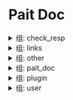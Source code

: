 # Pait Doc
<details><summary>组: check_resp</summary>

### 名称: text_response_route



**描述**:test return test response

- API 信息

    |作者|状态|函数|摘要|
    |---|---|---|---|
    |so1n    |undefined    |<abbr title="file:example/param_verify/flask_example.py;line: 357">text_response_route</abbr>|    |
- 路径: /api/text-resp
- 方法: GET
- 请求:
- 响应:

    - TextRespModel

        - 响应 信息

            |状态 码|媒体 类型|描述|
            |---|---|---|
            |200|text/plain|text response|
        - Header
            {'X-Example-Type': 'text'}

### 名称: html_response_route



**描述**:test return html response

- API 信息

    |作者|状态|函数|摘要|
    |---|---|---|---|
    |so1n    |undefined    |<abbr title="file:example/param_verify/flask_example.py;line: 366">html_response_route</abbr>|    |
- 路径: /api/html-resp
- 方法: GET
- 请求:
- 响应:

    - HtmlRespModel

        - 响应 信息

            |状态 码|媒体 类型|描述|
            |---|---|---|
            |200|text/html|html response|
        - Header
            {'X-Example-Type': 'html'}

### 名称: file_response_route



**描述**:test return file response

- API 信息

    |作者|状态|函数|摘要|
    |---|---|---|---|
    |so1n    |undefined    |<abbr title="file:example/param_verify/flask_example.py;line: 375">file_response_route</abbr>|    |
- 路径: /api/file-resp
- 方法: GET
- 请求:
- 响应:

    - FileRespModel

        - 响应 信息

            |状态 码|媒体 类型|描述|
            |---|---|---|
            |200|application/octet-stream|file response|
        - Header
            {'X-Example-Type': 'file'}

</details><details><summary>组: links</summary>

### 名称: login_route

- API 信息

    |作者|状态|函数|摘要|
    |---|---|---|---|
    |so1n    |undefined    |<abbr title="file:example/param_verify/flask_example.py;line: 388">login_route</abbr>|    |
- 路径: /api/login
- 方法: POST
- 请求:
    - Body 参数

        |参数 名称|类型|默认|示例|描述|其它|
        |---|---|---|---|---|---|
        |password|string|**`必填`**| |password||
        |uid|string|**`必填`**| |user id||
- 响应:

    - LoginRespModel

        - 响应 信息

            |状态 码|媒体 类型|描述|
            |---|---|---|
            |200|application/json|login response|
        - 响应 数据

            |参数 名称|类型|默认|示例|描述|其它|
            |---|---|---|---|---|---|
            |code|integer| | |api code||
            |data.token|string|**`必填`**| | ||
            |msg|string|success| |api status msg||
        - 示例 响应 Json 数据

            ```json
            {
              "code": 0,
              "msg": "success",
              "data": {
                "token": ""
              }
            }
            ```


### 名称: get_user_route

- API 信息

    |作者|状态|函数|摘要|
    |---|---|---|---|
    |so1n    |undefined    |<abbr title="file:example/param_verify/flask_example.py;line: 397">get_user_route</abbr>|    |
- 路径: /api/user
- 方法: GET
- 请求:
    - Header 参数

        |参数 名称|类型|默认|示例|描述|其它|
        |---|---|---|---|---|---|
        |token|string| | |token||
- 响应:

    - SuccessRespModel

        - 响应 信息

            |状态 码|媒体 类型|描述|
            |---|---|---|
            |200|application/json|success response|
        - 响应 数据

            |参数 名称|类型|默认|示例|描述|其它|
            |---|---|---|---|---|---|
            |code|integer| | |api code||
            |msg|string|success| |api status msg||
        - 示例 响应 Json 数据

            ```json
            {
              "code": 0,
              "msg": "success"
            }
            ```


</details><details><summary>组: other</summary>

### 名称: pre_depend_contextmanager_route

- API 信息

    |作者|状态|函数|摘要|
    |---|---|---|---|
    |so1n    |<font color=#00BFFF>test</font>    |<abbr title="file:example/param_verify/flask_example.py;line: 290">pre_depend_contextmanager_route</abbr>|    |
- 路径: /api/pre-depend-contextmanager
- 方法: GET
- 请求:
    - Query 参数

        |参数 名称|类型|默认|示例|描述|其它|
        |---|---|---|---|---|---|
        |is_raise|boolean| | | ||
        |uid|integer|**`必填`**| |user id|[`exclusiveMinimum:10`], [`exclusiveMaximum:1000`]|
- 响应:

    - SuccessRespModel

        - 响应 信息

            |状态 码|媒体 类型|描述|
            |---|---|---|
            |200|application/json|success response|
        - 响应 数据

            |参数 名称|类型|默认|示例|描述|其它|
            |---|---|---|---|---|---|
            |code|integer| | |api code||
            |msg|string|success| |api status msg||
        - 示例 响应 Json 数据

            ```json
            {
              "code": 0,
              "msg": "success"
            }
            ```

    - FailRespModel

        - 响应 信息

            |状态 码|媒体 类型|描述|
            |---|---|---|
            |200|application/json|fail response|
        - 响应 数据

            |参数 名称|类型|默认|示例|描述|其它|
            |---|---|---|---|---|---|
            |code|integer|1| |api code||
            |msg|string|fail| |api status msg||
        - 示例 响应 Json 数据

            ```json
            {
              "code": 1,
              "msg": "fail"
            }
            ```


### 名称: depend_contextmanager_route

- API 信息

    |作者|状态|函数|摘要|
    |---|---|---|---|
    |so1n    |<font color=#00BFFF>test</font>    |<abbr title="file:example/param_verify/flask_example.py;line: 283">depend_contextmanager_route</abbr>|    |
- 路径: /api/depend-contextmanager
- 方法: GET
- 请求:
    - Query 参数

        |参数 名称|类型|默认|示例|描述|其它|
        |---|---|---|---|---|---|
        |is_raise|boolean| | | ||
        |uid|integer|**`必填`**| |user id|[`exclusiveMinimum:10`], [`exclusiveMaximum:1000`]|
- 响应:

    - SuccessRespModel

        - 响应 信息

            |状态 码|媒体 类型|描述|
            |---|---|---|
            |200|application/json|success response|
        - 响应 数据

            |参数 名称|类型|默认|示例|描述|其它|
            |---|---|---|---|---|---|
            |code|integer| | |api code||
            |msg|string|success| |api status msg||
        - 示例 响应 Json 数据

            ```json
            {
              "code": 0,
              "msg": "success"
            }
            ```

    - FailRespModel

        - 响应 信息

            |状态 码|媒体 类型|描述|
            |---|---|---|
            |200|application/json|fail response|
        - 响应 数据

            |参数 名称|类型|默认|示例|描述|其它|
            |---|---|---|---|---|---|
            |code|integer|1| |api code||
            |msg|string|fail| |api status msg||
        - 示例 响应 Json 数据

            ```json
            {
              "code": 1,
              "msg": "fail"
            }
            ```


### 名称: same_alias_route



**描述**:Test different request types, but they have the same alias and different parameter names

- API 信息

    |作者|状态|函数|摘要|
    |---|---|---|---|
    |so1n    |<font color=#32CD32>release</font>    |<abbr title="file:example/param_verify/flask_example.py;line: 124">same_alias_route</abbr>|    |
- 路径: /api/same-alias
- 方法: GET
- 请求:
    - Header 参数

        |参数 名称|类型|默认|示例|描述|其它|
        |---|---|---|---|---|---|
        |token|string| | | ||
    - Query 参数

        |参数 名称|类型|默认|示例|描述|其它|
        |---|---|---|---|---|---|
        |token|string| | | ||
- 响应:

    - SimpleRespModel

        - 响应 信息

            |状态 码|媒体 类型|描述|
            |---|---|---|
            |200|application/json|success response|
        - 响应 数据

            |参数 名称|类型|默认|示例|描述|其它|
            |---|---|---|---|---|---|
            |code|integer| | |api code||
            |data|object|**`必填`**| |success result||
            |msg|string|success| |api status msg||
        - 示例 响应 Json 数据

            ```json
            {
              "code": 0,
              "msg": "success",
              "data": {}
            }
            ```

    - FailRespModel

        - 响应 信息

            |状态 码|媒体 类型|描述|
            |---|---|---|
            |200|application/json|fail response|
        - 响应 数据

            |参数 名称|类型|默认|示例|描述|其它|
            |---|---|---|---|---|---|
            |code|integer|1| |api code||
            |msg|string|fail| |api status msg||
        - 示例 响应 Json 数据

            ```json
            {
              "code": 1,
              "msg": "fail"
            }
            ```


### 名称: pait_model_route



**描述**:Test pait model

- API 信息

    |作者|状态|函数|摘要|
    |---|---|---|---|
    |so1n    |<font color=#00BFFF>test</font>    |<abbr title="file:example/param_verify/flask_example.py;line: 277">pait_model_route</abbr>|    |
- 路径: /api/pait-model
- 方法: POST
- 请求:
    - Body 参数

        |参数 名称|类型|默认|示例|描述|其它|
        |---|---|---|---|---|---|
        |user_info|object|**`必填`**| | |[`properties:{'user_name': {'title': 'User Name', 'description': 'user name', 'maxLength': 4, 'minLength': 2, 'type': 'string'}, 'age': {'title': 'Age', 'description': 'age', 'exclusiveMinimum': 1, 'exclusiveMaximum': 100, 'type': 'integer'}}`], [`required:['user_name', 'age']`]|
    - Header 参数

        |参数 名称|类型|默认|示例|描述|其它|
        |---|---|---|---|---|---|
        |user-agent|string|**`必填`**| |user agent||
    - Query 参数

        |参数 名称|类型|默认|示例|描述|其它|
        |---|---|---|---|---|---|
        |uid|integer|**`必填`**| |user id|[`exclusiveMinimum:10`], [`exclusiveMaximum:1000`]|
- 响应:

    - SimpleRespModel

        - 响应 信息

            |状态 码|媒体 类型|描述|
            |---|---|---|
            |200|application/json|success response|
        - 响应 数据

            |参数 名称|类型|默认|示例|描述|其它|
            |---|---|---|---|---|---|
            |code|integer| | |api code||
            |data|object|**`必填`**| |success result||
            |msg|string|success| |api status msg||
        - 示例 响应 Json 数据

            ```json
            {
              "code": 0,
              "msg": "success",
              "data": {}
            }
            ```

    - FailRespModel

        - 响应 信息

            |状态 码|媒体 类型|描述|
            |---|---|---|
            |200|application/json|fail response|
        - 响应 数据

            |参数 名称|类型|默认|示例|描述|其它|
            |---|---|---|---|---|---|
            |code|integer|1| |api code||
            |msg|string|fail| |api status msg||
        - 示例 响应 Json 数据

            ```json
            {
              "code": 1,
              "msg": "fail"
            }
            ```


### 名称: ~~raise_tip_route~~



**描述**:test pait raise tip

- API 信息

    |作者|状态|函数|摘要|
    |---|---|---|---|
    |so1n    |<font color=#DC143C>abandoned</font>    |<abbr title="file:example/param_verify/flask_example.py;line: 78">raise_tip_route</abbr>|    |
- 路径: /api/raise-tip
- 方法: POST
- 请求:
    - Header 参数

        |参数 名称|类型|默认|示例|描述|其它|
        |---|---|---|---|---|---|
        |content__type|string|**`必填`**| |Content-Type||
- 响应:

    - SimpleRespModel

        - 响应 信息

            |状态 码|媒体 类型|描述|
            |---|---|---|
            |200|application/json|success response|
        - 响应 数据

            |参数 名称|类型|默认|示例|描述|其它|
            |---|---|---|---|---|---|
            |code|integer| | |api code||
            |data|object|**`必填`**| |success result||
            |msg|string|success| |api status msg||
        - 示例 响应 Json 数据

            ```json
            {
              "code": 0,
              "msg": "success",
              "data": {}
            }
            ```

    - FailRespModel

        - 响应 信息

            |状态 码|媒体 类型|描述|
            |---|---|---|
            |200|application/json|fail response|
        - 响应 数据

            |参数 名称|类型|默认|示例|描述|其它|
            |---|---|---|---|---|---|
            |code|integer|1| |api code||
            |msg|string|fail| |api status msg||
        - 示例 响应 Json 数据

            ```json
            {
              "code": 1,
              "msg": "fail"
            }
            ```


### 名称: depend_route



**描述**:Testing depend and using request parameters

- API 信息

    |作者|状态|函数|摘要|
    |---|---|---|---|
    |so1n    |<font color=#32CD32>release</font>    |<abbr title="file:example/param_verify/flask_example.py;line: 110">depend_route</abbr>|    |
- 路径: /api/depend
- 方法: POST
- 请求:
    - Body 参数

        |参数 名称|类型|默认|示例|描述|其它|
        |---|---|---|---|---|---|
        |age|integer|**`必填`**| |age|[`exclusiveMinimum:1`], [`exclusiveMaximum:100`]|
    - Header 参数

        |参数 名称|类型|默认|示例|描述|其它|
        |---|---|---|---|---|---|
        |user-agent|string|**`必填`**| |user agent||
- 响应:

    - SimpleRespModel

        - 响应 信息

            |状态 码|媒体 类型|描述|
            |---|---|---|
            |200|application/json|success response|
        - 响应 数据

            |参数 名称|类型|默认|示例|描述|其它|
            |---|---|---|---|---|---|
            |code|integer| | |api code||
            |data|object|**`必填`**| |success result||
            |msg|string|success| |api status msg||
        - 示例 响应 Json 数据

            ```json
            {
              "code": 0,
              "msg": "success",
              "data": {}
            }
            ```

    - FailRespModel

        - 响应 信息

            |状态 码|媒体 类型|描述|
            |---|---|---|
            |200|application/json|fail response|
        - 响应 数据

            |参数 名称|类型|默认|示例|描述|其它|
            |---|---|---|---|---|---|
            |code|integer|1| |api code||
            |msg|string|fail| |api status msg||
        - 示例 响应 Json 数据

            ```json
            {
              "code": 1,
              "msg": "fail"
            }
            ```


</details><details><summary>组: pait_doc</summary>

### 名称: Pait Api Doc.openapi_route

- API 信息

    |作者|状态|函数|摘要|
    |---|---|---|---|
    |    |undefined    |<abbr title="file:example;line: 45">AddDocRoute._gen_route.<locals>.openapi_route</abbr>|    |
- 路径: /api-doc/openapi.json
- 方法: GET
- 请求:
    - Query 参数

        |参数 名称|类型|默认|示例|描述|其它|
        |---|---|---|---|---|---|
        |pin_code|string| | | ||
- 响应:

    - OpenAPIRespModel

        - 响应 信息

            |状态 码|媒体 类型|描述|
            |---|---|---|
            |200|application/json|open api json response|

### 名称: Pait Api Doc.get_swagger_ui_html

- API 信息

    |作者|状态|函数|摘要|
    |---|---|---|---|
    |    |undefined    |<abbr title="file:example;line: 41">AddDocRoute._gen_route.<locals>.get_swagger_ui_html</abbr>|    |
- 路径: /api-doc/swagger
- 方法: GET
- 请求:
    - Query 参数

        |参数 名称|类型|默认|示例|描述|其它|
        |---|---|---|---|---|---|
        |pin_code|string| | | ||
- 响应:

    - DocHtmlRespModel

        - 响应 信息

            |状态 码|媒体 类型|描述|
            |---|---|---|
            |200|text/html|doc html response|
        - Header
            {'X-Example-Type': 'html'}

### 名称: Pait Api Doc.get_redoc_html

- API 信息

    |作者|状态|函数|摘要|
    |---|---|---|---|
    |    |undefined    |<abbr title="file:example;line: 37">AddDocRoute._gen_route.<locals>.get_redoc_html</abbr>|    |
- 路径: /api-doc/redoc
- 方法: GET
- 请求:
    - Query 参数

        |参数 名称|类型|默认|示例|描述|其它|
        |---|---|---|---|---|---|
        |pin_code|string| | | ||
- 响应:

    - DocHtmlRespModel

        - 响应 信息

            |状态 码|媒体 类型|描述|
            |---|---|---|
            |200|text/html|doc html response|
        - Header
            {'X-Example-Type': 'html'}

### 名称: Pait Api Doc(private).openapi_route

- API 信息

    |作者|状态|函数|摘要|
    |---|---|---|---|
    |    |undefined    |<abbr title="file:example;line: 45">AddDocRoute._gen_route.<locals>.openapi_route</abbr>|    |
- 路径: /openapi.json
- 方法: GET
- 请求:
    - Query 参数

        |参数 名称|类型|默认|示例|描述|其它|
        |---|---|---|---|---|---|
        |pin_code|string| | | ||
- 响应:

    - OpenAPIRespModel

        - 响应 信息

            |状态 码|媒体 类型|描述|
            |---|---|---|
            |200|application/json|open api json response|

### 名称: Pait Api Doc(private).get_swagger_ui_html

- API 信息

    |作者|状态|函数|摘要|
    |---|---|---|---|
    |    |undefined    |<abbr title="file:example;line: 41">AddDocRoute._gen_route.<locals>.get_swagger_ui_html</abbr>|    |
- 路径: /swagger
- 方法: GET
- 请求:
    - Query 参数

        |参数 名称|类型|默认|示例|描述|其它|
        |---|---|---|---|---|---|
        |pin_code|string| | | ||
- 响应:

    - DocHtmlRespModel

        - 响应 信息

            |状态 码|媒体 类型|描述|
            |---|---|---|
            |200|text/html|doc html response|
        - Header
            {'X-Example-Type': 'html'}

### 名称: Pait Api Doc(private).get_redoc_html

- API 信息

    |作者|状态|函数|摘要|
    |---|---|---|---|
    |    |undefined    |<abbr title="file:example;line: 37">AddDocRoute._gen_route.<locals>.get_redoc_html</abbr>|    |
- 路径: /redoc
- 方法: GET
- 请求:
    - Query 参数

        |参数 名称|类型|默认|示例|描述|其它|
        |---|---|---|---|---|---|
        |pin_code|string| | | ||
- 响应:

    - DocHtmlRespModel

        - 响应 信息

            |状态 码|媒体 类型|描述|
            |---|---|---|
            |200|text/html|doc html response|
        - Header
            {'X-Example-Type': 'html'}

</details><details><summary>组: plugin</summary>

### 名称: auto_complete_json_route



**描述**:Test json plugin by resp type is dict

- API 信息

    |作者|状态|函数|摘要|
    |---|---|---|---|
    |so1n    |undefined    |<abbr title="file:example/param_verify/flask_example.py;line: 405">auto_complete_json_route</abbr>|    |
- 路径: /api/auto-complete-json-plugin
- 方法: GET
- 请求:
    - Query 参数

        |参数 名称|类型|默认|示例|描述|其它|
        |---|---|---|---|---|---|
        |age|integer|**`必填`**| |age|[`exclusiveMinimum:1`], [`exclusiveMaximum:100`]|
        |display_age|integer| | |display_age||
        |email|string|example@xxx.com| |user email||
        |uid|integer|**`必填`**| |user id|[`exclusiveMinimum:10`], [`exclusiveMaximum:1000`]|
        |user_name|string|**`必填`**| |user name|[`maxLength:4`], [`minLength:2`]|
- 响应:

    - UserSuccessRespModel3

        - 响应 信息

            |状态 码|媒体 类型|描述|
            |---|---|---|
            |200|application/json|success response|
        - 响应 数据

            |参数 名称|类型|默认|示例|描述|其它|
            |---|---|---|---|---|---|
            |code|integer| | |api code||
            |data.age|integer|**`必填`**| |age|[`exclusiveMinimum:1`], [`exclusiveMaximum:100`]|
            |data.email|string|**`必填`**| |user email||
            |data.uid|integer|**`必填`**| |user id|[`exclusiveMinimum:10`], [`exclusiveMaximum:1000`]|
            |data.user_name|string|**`必填`**| |user name|[`maxLength:4`], [`minLength:2`]|
            |msg|string|success| |api status msg||
        - 示例 响应 Json 数据

            ```json
            {
              "code": 0,
              "msg": "success",
              "data": {
                "uid": 0,
                "user_name": "",
                "age": 0,
                "email": ""
              }
            }
            ```


### 名称: check_json_plugin_route1



**描述**:Test json plugin by resp type is typed dict

- API 信息

    |作者|状态|函数|摘要|
    |---|---|---|---|
    |so1n    |undefined    |<abbr title="file:example/param_verify/flask_example.py;line: 469">check_json_plugin_route1</abbr>|    |
- 路径: /api/check-json-plugin-1
- 方法: GET
- 请求:
    - Query 参数

        |参数 名称|类型|默认|示例|描述|其它|
        |---|---|---|---|---|---|
        |age|integer|**`必填`**| |age|[`exclusiveMinimum:1`], [`exclusiveMaximum:100`]|
        |display_age|integer| | |display_age||
        |email|string|example@xxx.com| |user email||
        |uid|integer|**`必填`**| |user id|[`exclusiveMinimum:10`], [`exclusiveMaximum:1000`]|
        |user_name|string|**`必填`**| |user name|[`maxLength:4`], [`minLength:2`]|
- 响应:

    - UserSuccessRespModel3

        - 响应 信息

            |状态 码|媒体 类型|描述|
            |---|---|---|
            |200|application/json|success response|
        - 响应 数据

            |参数 名称|类型|默认|示例|描述|其它|
            |---|---|---|---|---|---|
            |code|integer| | |api code||
            |data.age|integer|**`必填`**| |age|[`exclusiveMinimum:1`], [`exclusiveMaximum:100`]|
            |data.email|string|**`必填`**| |user email||
            |data.uid|integer|**`必填`**| |user id|[`exclusiveMinimum:10`], [`exclusiveMaximum:1000`]|
            |data.user_name|string|**`必填`**| |user name|[`maxLength:4`], [`minLength:2`]|
            |msg|string|success| |api status msg||
        - 示例 响应 Json 数据

            ```json
            {
              "code": 0,
              "msg": "success",
              "data": {
                "uid": 0,
                "user_name": "",
                "age": 0,
                "email": ""
              }
            }
            ```


### 名称: check_json_plugin_route



**描述**:Test json plugin by resp type is dict

- API 信息

    |作者|状态|函数|摘要|
    |---|---|---|---|
    |so1n    |undefined    |<abbr title="file:example/param_verify/flask_example.py;line: 428">check_json_plugin_route</abbr>|    |
- 路径: /api/check-json-plugin
- 方法: GET
- 请求:
    - Query 参数

        |参数 名称|类型|默认|示例|描述|其它|
        |---|---|---|---|---|---|
        |age|integer|**`必填`**| |age|[`exclusiveMinimum:1`], [`exclusiveMaximum:100`]|
        |display_age|integer| | |display_age||
        |email|string|example@xxx.com| |user email||
        |uid|integer|**`必填`**| |user id|[`exclusiveMinimum:10`], [`exclusiveMaximum:1000`]|
        |user_name|string|**`必填`**| |user name|[`maxLength:4`], [`minLength:2`]|
- 响应:

    - UserSuccessRespModel3

        - 响应 信息

            |状态 码|媒体 类型|描述|
            |---|---|---|
            |200|application/json|success response|
        - 响应 数据

            |参数 名称|类型|默认|示例|描述|其它|
            |---|---|---|---|---|---|
            |code|integer| | |api code||
            |data.age|integer|**`必填`**| |age|[`exclusiveMinimum:1`], [`exclusiveMaximum:100`]|
            |data.email|string|**`必填`**| |user email||
            |data.uid|integer|**`必填`**| |user id|[`exclusiveMinimum:10`], [`exclusiveMaximum:1000`]|
            |data.user_name|string|**`必填`**| |user name|[`maxLength:4`], [`minLength:2`]|
            |msg|string|success| |api status msg||
        - 示例 响应 Json 数据

            ```json
            {
              "code": 0,
              "msg": "success",
              "data": {
                "uid": 0,
                "user_name": "",
                "age": 0,
                "email": ""
              }
            }
            ```


</details><details><summary>组: user</summary>

### 名称: field_default_factory_route

- API 信息

    |作者|状态|函数|摘要|
    |---|---|---|---|
    |so1n    |<font color=#00BFFF>test</font>    |<abbr title="file:example/param_verify/flask_example.py;line: 136">field_default_factory_route</abbr>|    |
- 路径: /api/field-default-factory
- 方法: POST
- 请求:
    - Body 参数

        |参数 名称|类型|默认|示例|描述|其它|
        |---|---|---|---|---|---|
        |data_dict|object|**`必填`**| |test default factory||
        |data_list|array|**`必填`**| |test default factory|[`items:{'type': 'string'}`]|
        |demo_value|integer|**`必填`**| |Json body value not empty||
- 响应:

    - SimpleRespModel

        - 响应 信息

            |状态 码|媒体 类型|描述|
            |---|---|---|
            |200|application/json|success response|
        - 响应 数据

            |参数 名称|类型|默认|示例|描述|其它|
            |---|---|---|---|---|---|
            |code|integer| | |api code||
            |data|object|**`必填`**| |success result||
            |msg|string|success| |api status msg||
        - 示例 响应 Json 数据

            ```json
            {
              "code": 0,
              "msg": "success",
              "data": {}
            }
            ```

    - FailRespModel

        - 响应 信息

            |状态 码|媒体 类型|描述|
            |---|---|---|
            |200|application/json|fail response|
        - 响应 数据

            |参数 名称|类型|默认|示例|描述|其它|
            |---|---|---|---|---|---|
            |code|integer|1| |api code||
            |msg|string|fail| |api status msg||
        - 示例 响应 Json 数据

            ```json
            {
              "code": 1,
              "msg": "fail"
            }
            ```


### 名称: check_param_route



**描述**:Test check param

- API 信息

    |作者|状态|函数|摘要|
    |---|---|---|---|
    |so1n    |<font color=#32CD32>release</font>    |<abbr title="file:example/param_verify/flask_example.py;line: 188">check_param_route</abbr>|    |
- 路径: /api/check-param
- 方法: GET
- 请求:
    - Query 参数

        |参数 名称|类型|默认|示例|描述|其它|
        |---|---|---|---|---|---|
        |age|integer|**`必填`**| |age|[`exclusiveMinimum:1`], [`exclusiveMaximum:100`]|
        |alias_user_name|string| | |user name|[`maxLength:4`], [`minLength:2`]|
        |birthday|string| | |birthday||
        |email|string|example@xxx.com| |user email||
        |sex|enum|Only choose from: `man`,`woman`| |sex|[`enum:['man', 'woman']`]|
        |uid|integer|**`必填`**| |user id|[`exclusiveMinimum:10`], [`exclusiveMaximum:1000`]|
        |user_name|string| | |user name|[`maxLength:4`], [`minLength:2`]|
- 响应:

    - SimpleRespModel

        - 响应 信息

            |状态 码|媒体 类型|描述|
            |---|---|---|
            |200|application/json|success response|
        - 响应 数据

            |参数 名称|类型|默认|示例|描述|其它|
            |---|---|---|---|---|---|
            |code|integer| | |api code||
            |data|object|**`必填`**| |success result||
            |msg|string|success| |api status msg||
        - 示例 响应 Json 数据

            ```json
            {
              "code": 0,
              "msg": "success",
              "data": {}
            }
            ```

    - FailRespModel

        - 响应 信息

            |状态 码|媒体 类型|描述|
            |---|---|---|
            |200|application/json|fail response|
        - 响应 数据

            |参数 名称|类型|默认|示例|描述|其它|
            |---|---|---|---|---|---|
            |code|integer|1| |api code||
            |msg|string|fail| |api status msg||
        - 示例 响应 Json 数据

            ```json
            {
              "code": 1,
              "msg": "fail"
            }
            ```


### 名称: check_response_route



**描述**:Test test-helper check response

- API 信息

    |作者|状态|函数|摘要|
    |---|---|---|---|
    |so1n    |<font color=#32CD32>release</font>    |<abbr title="file:example/param_verify/flask_example.py;line: 221">check_response_route</abbr>|    |
- 路径: /api/check-resp
- 方法: GET
- 请求:
    - Query 参数

        |参数 名称|类型|默认|示例|描述|其它|
        |---|---|---|---|---|---|
        |age|integer|**`必填`**| |age|[`exclusiveMinimum:1`], [`exclusiveMaximum:100`]|
        |display_age|integer| | |display_age||
        |email|string|example@xxx.com| |user email||
        |uid|integer|**`必填`**| |user id|[`exclusiveMinimum:10`], [`exclusiveMaximum:1000`]|
        |user_name|string|**`必填`**| |user name|[`maxLength:4`], [`minLength:2`]|
- 响应:

    - UserSuccessRespModel3

        - 响应 信息

            |状态 码|媒体 类型|描述|
            |---|---|---|
            |200|application/json|success response|
        - 响应 数据

            |参数 名称|类型|默认|示例|描述|其它|
            |---|---|---|---|---|---|
            |code|integer| | |api code||
            |data.age|integer|**`必填`**| |age|[`exclusiveMinimum:1`], [`exclusiveMaximum:100`]|
            |data.email|string|**`必填`**| |user email||
            |data.uid|integer|**`必填`**| |user id|[`exclusiveMinimum:10`], [`exclusiveMaximum:1000`]|
            |data.user_name|string|**`必填`**| |user name|[`maxLength:4`], [`minLength:2`]|
            |msg|string|success| |api status msg||
        - 示例 响应 Json 数据

            ```json
            {
              "code": 0,
              "msg": "success",
              "data": {
                "uid": 0,
                "user_name": "",
                "age": 0,
                "email": ""
              }
            }
            ```

    - FailRespModel

        - 响应 信息

            |状态 码|媒体 类型|描述|
            |---|---|---|
            |200|application/json|fail response|
        - 响应 数据

            |参数 名称|类型|默认|示例|描述|其它|
            |---|---|---|---|---|---|
            |code|integer|1| |api code||
            |msg|string|fail| |api status msg||
        - 示例 响应 Json 数据

            ```json
            {
              "code": 1,
              "msg": "fail"
            }
            ```


### 名称: post_route



**描述**:Test Method:Post Pydantic Model

- API 信息

    |作者|状态|函数|摘要|
    |---|---|---|---|
    |so1n    |<font color=#32CD32>release</font>    |<abbr title="file:example/param_verify/flask_example.py;line: 91">post_route</abbr>|    |
- 路径: /api/post
- 方法: POST
- 请求:
    - Body 参数

        |参数 名称|类型|默认|示例|描述|其它|
        |---|---|---|---|---|---|
        |age|integer|**`必填`**|25|age|[`exclusiveMinimum:1`], [`exclusiveMaximum:100`]|
        |sex|enum|Only choose from: `man`,`woman`| |sex|[`enum:['man', 'woman']`]|
        |uid|integer|**`必填`**|123|user id|[`exclusiveMinimum:10`], [`exclusiveMaximum:1000`]|
        |user_name|string|**`必填`**|so1n|user name|[`maxLength:4`], [`minLength:2`]|
    - Header 参数

        |参数 名称|类型|默认|示例|描述|其它|
        |---|---|---|---|---|---|
        |Content-Type|string|**`必填`**| |Content-Type||
- 响应:

    - UserSuccessRespModel

        - 响应 信息

            |状态 码|媒体 类型|描述|
            |---|---|---|
            |200|application/json|success response|
        - 响应 数据

            |参数 名称|类型|默认|示例|描述|其它|
            |---|---|---|---|---|---|
            |code|integer| | |api code||
            |data.age|integer|99| |age|[`exclusiveMinimum:1`], [`exclusiveMaximum:100`]|
            |data.content_type|string|**`必填`**| |content-type||
            |data.uid|integer|666| |user id|[`exclusiveMinimum:10`], [`exclusiveMaximum:1000`]|
            |data.user_name|string|mock_name| |user name|[`maxLength:10`], [`minLength:2`]|
            |msg|string|success| |api status msg||
        - 示例 响应 Json 数据

            ```json
            {
              "code": 0,
              "msg": "success",
              "data": {
                "uid": 666,
                "user_name": "mock_name",
                "age": 99,
                "sex": "man",
                "content_type": ""
              }
            }
            ```

    - FailRespModel

        - 响应 信息

            |状态 码|媒体 类型|描述|
            |---|---|---|
            |200|application/json|fail response|
        - 响应 数据

            |参数 名称|类型|默认|示例|描述|其它|
            |---|---|---|---|---|---|
            |code|integer|1| |api code||
            |msg|string|fail| |api status msg||
        - 示例 响应 Json 数据

            ```json
            {
              "code": 1,
              "msg": "fail"
            }
            ```


### 名称: test_cbv.get



**描述**:Text cbv route get

- API 信息

    |作者|状态|函数|摘要|
    |---|---|---|---|
    |so1n    |<font color=#32CD32>release</font>    |<abbr title="file:example/param_verify/flask_example.py;line: 305">CbvRoute.get</abbr>|    |
- 路径: /api/cbv
- 方法: get
- 请求:
    - Header 参数

        |参数 名称|类型|默认|示例|描述|其它|
        |---|---|---|---|---|---|
        |Content-Type|string|**`必填`**| | ||
    - Query 参数

        |参数 名称|类型|默认|示例|描述|其它|
        |---|---|---|---|---|---|
        |age|integer|**`必填`**|25|age|[`exclusiveMinimum:1`], [`exclusiveMaximum:100`]|
        |sex|enum|Only choose from: `man`,`woman`| |sex|[`enum:['man', 'woman']`]|
        |uid|integer|**`必填`**| |user id|[`exclusiveMinimum:10`], [`exclusiveMaximum:1000`]|
        |user_name|string|**`必填`**| |user name|[`maxLength:4`], [`minLength:2`]|
- 响应:

    - UserSuccessRespModel

        - 响应 信息

            |状态 码|媒体 类型|描述|
            |---|---|---|
            |200|application/json|success response|
        - 响应 数据

            |参数 名称|类型|默认|示例|描述|其它|
            |---|---|---|---|---|---|
            |code|integer| | |api code||
            |data.age|integer|99| |age|[`exclusiveMinimum:1`], [`exclusiveMaximum:100`]|
            |data.content_type|string|**`必填`**| |content-type||
            |data.uid|integer|666| |user id|[`exclusiveMinimum:10`], [`exclusiveMaximum:1000`]|
            |data.user_name|string|mock_name| |user name|[`maxLength:10`], [`minLength:2`]|
            |msg|string|success| |api status msg||
        - 示例 响应 Json 数据

            ```json
            {
              "code": 0,
              "msg": "success",
              "data": {
                "uid": 666,
                "user_name": "mock_name",
                "age": 99,
                "sex": "man",
                "content_type": ""
              }
            }
            ```

    - FailRespModel

        - 响应 信息

            |状态 码|媒体 类型|描述|
            |---|---|---|
            |200|application/json|fail response|
        - 响应 数据

            |参数 名称|类型|默认|示例|描述|其它|
            |---|---|---|---|---|---|
            |code|integer|1| |api code||
            |msg|string|fail| |api status msg||
        - 示例 响应 Json 数据

            ```json
            {
              "code": 1,
              "msg": "fail"
            }
            ```


### 名称: test_cbv.post



**描述**:test cbv post method

- API 信息

    |作者|状态|函数|摘要|
    |---|---|---|---|
    |so1n    |<font color=#32CD32>release</font>    |<abbr title="file:example/param_verify/flask_example.py;line: 330">CbvRoute.post</abbr>|    |
- 路径: /api/cbv
- 方法: post
- 请求:
    - Body 参数

        |参数 名称|类型|默认|示例|描述|其它|
        |---|---|---|---|---|---|
        |age|integer|**`必填`**|25|age|[`exclusiveMinimum:1`], [`exclusiveMaximum:100`]|
        |sex|enum|Only choose from: `man`,`woman`| |sex|[`enum:['man', 'woman']`]|
        |uid|integer|**`必填`**| |user id|[`exclusiveMinimum:10`], [`exclusiveMaximum:1000`]|
        |user_name|string|**`必填`**| |user name|[`maxLength:4`], [`minLength:2`]|
    - Header 参数

        |参数 名称|类型|默认|示例|描述|其它|
        |---|---|---|---|---|---|
        |Content-Type|string|**`必填`**| | ||
- 响应:

    - UserSuccessRespModel

        - 响应 信息

            |状态 码|媒体 类型|描述|
            |---|---|---|
            |200|application/json|success response|
        - 响应 数据

            |参数 名称|类型|默认|示例|描述|其它|
            |---|---|---|---|---|---|
            |code|integer| | |api code||
            |data.age|integer|99| |age|[`exclusiveMinimum:1`], [`exclusiveMaximum:100`]|
            |data.content_type|string|**`必填`**| |content-type||
            |data.uid|integer|666| |user id|[`exclusiveMinimum:10`], [`exclusiveMaximum:1000`]|
            |data.user_name|string|mock_name| |user name|[`maxLength:10`], [`minLength:2`]|
            |msg|string|success| |api status msg||
        - 示例 响应 Json 数据

            ```json
            {
              "code": 0,
              "msg": "success",
              "data": {
                "uid": 666,
                "user_name": "mock_name",
                "age": 99,
                "sex": "man",
                "content_type": ""
              }
            }
            ```

    - FailRespModel

        - 响应 信息

            |状态 码|媒体 类型|描述|
            |---|---|---|
            |200|application/json|fail response|
        - 响应 数据

            |参数 名称|类型|默认|示例|描述|其它|
            |---|---|---|---|---|---|
            |code|integer|1| |api code||
            |msg|string|fail| |api status msg||
        - 示例 响应 Json 数据

            ```json
            {
              "code": 1,
              "msg": "fail"
            }
            ```


### 名称: pait_base_field_route



**描述**:Test the use of all BaseField-based

- API 信息

    |作者|状态|函数|摘要|
    |---|---|---|---|
    |so1n    |<font color=#32CD32>release</font>    |<abbr title="file:example/param_verify/flask_example.py;line: 149">pait_base_field_route</abbr>|    |
- 路径: /api/pait-base-field/<age>
- 方法: POST
- 请求:
    - Cookie 参数

        |参数 名称|类型|默认|示例|描述|其它|
        |---|---|---|---|---|---|
        |cookie|object|**`必填`**| |cookie||
    - File 参数

        |参数 名称|类型|默认|示例|描述|其它|
        |---|---|---|---|---|---|
        |upload_file|PydanticUndefined|**`必填`**| |upload file||
    - Form 参数

        |参数 名称|类型|默认|示例|描述|其它|
        |---|---|---|---|---|---|
        |a|string|**`必填`**| |form data||
        |b|string|**`必填`**| |form data||
    - Multiform 参数

        |参数 名称|类型|默认|示例|描述|其它|
        |---|---|---|---|---|---|
        |c|array|**`必填`**| |form data|[`items:{'type': 'string'}`]|
    - Multiquery 参数

        |参数 名称|类型|默认|示例|描述|其它|
        |---|---|---|---|---|---|
        |multi_user_name|array|**`必填`**| |user name|[`maxLength:4`], [`minLength:2`], [`items:{'type': 'string', 'minLength': 2, 'maxLength': 4}`]|
    - Path 参数

        |参数 名称|类型|默认|示例|描述|其它|
        |---|---|---|---|---|---|
        |age|integer|**`必填`**| |age|[`exclusiveMinimum:1`], [`exclusiveMaximum:100`]|
    - Query 参数

        |参数 名称|类型|默认|示例|描述|其它|
        |---|---|---|---|---|---|
        |email|string|example@xxx.com| |user email||
        |sex|enum|Only choose from: `man`,`woman`| |sex|[`enum:['man', 'woman']`]|
        |uid|integer|**`必填`**| |user id|[`exclusiveMinimum:10`], [`exclusiveMaximum:1000`]|
        |user_name|string|**`必填`**| |user name|[`maxLength:4`], [`minLength:2`]|
- 响应:

    - SimpleRespModel

        - 响应 信息

            |状态 码|媒体 类型|描述|
            |---|---|---|
            |200|application/json|success response|
        - 响应 数据

            |参数 名称|类型|默认|示例|描述|其它|
            |---|---|---|---|---|---|
            |code|integer| | |api code||
            |data|object|**`必填`**| |success result||
            |msg|string|success| |api status msg||
        - 示例 响应 Json 数据

            ```json
            {
              "code": 0,
              "msg": "success",
              "data": {}
            }
            ```

    - FailRespModel

        - 响应 信息

            |状态 码|媒体 类型|描述|
            |---|---|---|
            |200|application/json|fail response|
        - 响应 数据

            |参数 名称|类型|默认|示例|描述|其它|
            |---|---|---|---|---|---|
            |code|integer|1| |api code||
            |msg|string|fail| |api status msg||
        - 示例 响应 Json 数据

            ```json
            {
              "code": 1,
              "msg": "fail"
            }
            ```


### 名称: mock_route



**描述**:Test gen mock response

- API 信息

    |作者|状态|函数|摘要|
    |---|---|---|---|
    |so1n    |<font color=#32CD32>release</font>    |<abbr title="file:example/param_verify/flask_example.py;line: 248">mock_route</abbr>|    |
- 路径: /api/mock/<age>
- 方法: GET
- 请求:
    - Multiquery 参数

        |参数 名称|类型|默认|示例|描述|其它|
        |---|---|---|---|---|---|
        |multi_user_name|array|**`必填`**| |user name|[`maxLength:4`], [`minLength:2`], [`items:{'type': 'string', 'minLength': 2, 'maxLength': 4}`]|
    - Path 参数

        |参数 名称|类型|默认|示例|描述|其它|
        |---|---|---|---|---|---|
        |age|integer|**`必填`**| |age|[`exclusiveMinimum:1`], [`exclusiveMaximum:100`]|
    - Query 参数

        |参数 名称|类型|默认|示例|描述|其它|
        |---|---|---|---|---|---|
        |email|string|example@xxx.com| |user email||
        |sex|enum|Only choose from: `man`,`woman`| |sex|[`enum:['man', 'woman']`]|
        |uid|integer|**`必填`**| |user id|[`exclusiveMinimum:10`], [`exclusiveMaximum:1000`]|
        |user_name|string|**`必填`**| |user name|[`maxLength:4`], [`minLength:2`]|
- 响应:

    - UserSuccessRespModel2

        - 响应 信息

            |状态 码|媒体 类型|描述|
            |---|---|---|
            |200|application/json|success response|
        - 响应 数据

            |参数 名称|类型|默认|示例|描述|其它|
            |---|---|---|---|---|---|
            |code|integer| | |api code||
            |data.age|integer|**`必填`**|99|age|[`exclusiveMinimum:1`], [`exclusiveMaximum:100`]|
            |data.email|string|**`必填`**|example@so1n.me|user email||
            |data.multi_user_name|array|**`必填`**|['mock_name']|user name|[`maxLength:10`], [`minLength:2`], [`items:{'type': 'string', 'minLength': 2, 'maxLength': 10}`]|
            |data.uid|integer|**`必填`**|666|user id|[`exclusiveMinimum:10`], [`exclusiveMaximum:1000`]|
            |data.user_name|string|**`必填`**|mock_name|user name|[`maxLength:10`], [`minLength:2`]|
            |msg|string|success| |api status msg||
        - 示例 响应 Json 数据

            ```json
            {
              "code": 0,
              "msg": "success",
              "data": {
                "uid": 666,
                "user_name": "mock_name",
                "multi_user_name": [],
                "sex": "man",
                "age": 99,
                "email": "example@so1n.me"
              }
            }
            ```

    - FailRespModel

        - 响应 信息

            |状态 码|媒体 类型|描述|
            |---|---|---|
            |200|application/json|fail response|
        - 响应 数据

            |参数 名称|类型|默认|示例|描述|其它|
            |---|---|---|---|---|---|
            |code|integer|1| |api code||
            |msg|string|fail| |api status msg||
        - 示例 响应 Json 数据

            ```json
            {
              "code": 1,
              "msg": "fail"
            }
            ```


</details>
